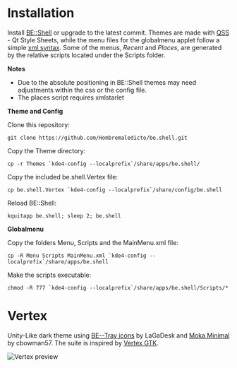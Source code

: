 Installation
======

Install [BE::Shell](http://sourceforge.net/p/be-shell/code/ci/master/tree/) or upgrade to the latest commit.
Themes are made with [QSS](http://qt-project.org/doc/qt-4.8/stylesheet-reference.html) - Qt Style Sheets, while the menu files for the globalmenu applet follow a simple [xml syntax](http://sourceforge.net/p/be-shell/wiki/Menu%20reference/).
Some of the menus, *Recent* and *Places*, are generated by the relative scripts located under the Scripts folder.

**Notes** 

- Due to the absolute positioning in BE::Shell themes may need adjustments within the css or the config file.
- The places script requires xmlstarlet

**Theme and Config**

Clone this repository:

    git clone https://github.com/Hombremaledicto/be.shell.git
   
Copy the Theme directory: 

    cp -r Themes `kde4-config --localprefix`/share/apps/be.shell/

Copy the included be.shell.Vertex file:

    cp be.shell.Vertex `kde4-config --localprefix`/share/config/be.shell
   
Reload BE::Shell:

    kquitapp be.shell; sleep 2; be.shell
   
   
**Globalmenu** 

Copy the folders Menu, Scripts and the MainMenu.xml file:

    cp -R Menu Scripts MainMenu.xml `kde4-config --localprefix`/share/apps/be.shell
  
Make the scripts executable:

    chmod -R 777 `kde4-config --localprefix`/share/apps/be.shell/Scripts/*


Vertex
======

Unity-Like dark theme using [BE--Tray icons](http://be-desk.deviantart.com/art/Be-Tray-Icons-16px-364645083) by LaGaDesk and [Moka Minimal](http://cbowman57.deviantart.com/art/Moka-Minimal-and-Faba-Minimal-Icon-Sets-482927307) by cbowman57.
The suite is inspired by [Vertex GTK](http://horst3180.deviantart.com/art/Vertex-Theme-470663601).


![Vertex preview](https://lh5.googleusercontent.com/-h83zA_HCRVQ/VGYMxGGvQOI/AAAAAAAAC7I/eNZRGMB8qW4/w1058-h595-no/schermata662.png "Vertex")


